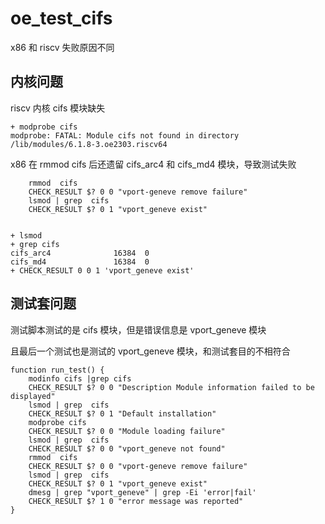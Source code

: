# oe_test_cifs

x86 和 riscv 失败原因不同

## 内核问题

riscv 内核 cifs 模块缺失

```
+ modprobe cifs
modprobe: FATAL: Module cifs not found in directory /lib/modules/6.1.8-3.oe2303.riscv64
```

x86 在 rmmod cifs 后还遗留 cifs_arc4 和 cifs_md4 模块，导致测试失败

```
    rmmod  cifs
    CHECK_RESULT $? 0 0 "vport-geneve remove failure"
    lsmod | grep  cifs
    CHECK_RESULT $? 0 1 "vport_geneve exist"


+ lsmod
+ grep cifs
cifs_arc4              16384  0
cifs_md4               16384  0
+ CHECK_RESULT 0 0 1 'vport_geneve exist'
```

## 测试套问题

测试脚本测试的是 cifs 模块，但是错误信息是 vport_geneve 模块

且最后一个测试也是测试的 vport_geneve 模块，和测试套目的不相符合

```
function run_test() {
    modinfo cifs |grep cifs
    CHECK_RESULT $? 0 0 "Description Module information failed to be displayed"
    lsmod | grep  cifs
    CHECK_RESULT $? 0 1 "Default installation"
    modprobe cifs
    CHECK_RESULT $? 0 0 "Module loading failure"
    lsmod | grep  cifs
    CHECK_RESULT $? 0 0 "vport_geneve not found"
    rmmod  cifs
    CHECK_RESULT $? 0 0 "vport-geneve remove failure"
    lsmod | grep  cifs
    CHECK_RESULT $? 0 1 "vport_geneve exist"
    dmesg | grep "vport_geneve" | grep -Ei 'error|fail'
    CHECK_RESULT $? 1 0 "error message was reported"
}
```

